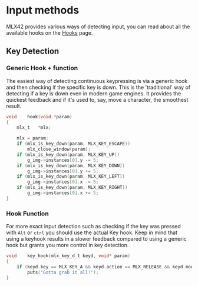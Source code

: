<!----------------------------------------------------------------------------
Copyright @ 2021-2022 Codam Coding College. All rights reserved.
See copyright and license notice in the root project for more information.
----------------------------------------------------------------------------->

# Input methods

MLX42 provides various ways of detecting input, you can read about all the available hooks on the [Hooks](./Hooks.md) page.

## Key Detection

### Generic Hook + function

The easiest way of detecting continuous keypressing is via a generic hook and then checking if the specific key is down.
This is the 'traditional' way of detecting if a key is down even in modern game engines. It provides the quickest feedback and if it's used to, say, move a character, the smoothest result.

```c
void	hook(void *param)
{
	mlx_t	*mlx;

	mlx = param;
	if (mlx_is_key_down(param, MLX_KEY_ESCAPE))
		mlx_close_window(param);
	if (mlx_is_key_down(param, MLX_KEY_UP))
		g_img->instances[0].y -= 5;
	if (mlx_is_key_down(param, MLX_KEY_DOWN))
		g_img->instances[0].y += 5;
	if (mlx_is_key_down(param, MLX_KEY_LEFT))
		g_img->instances[0].x -= 5;
	if (mlx_is_key_down(param, MLX_KEY_RIGHT))
		g_img->instances[0].x += 5;
}
```

### Hook Function

For more exact input detection such as checking if the key was pressed with `Alt` or `ctrl` you should use the actual Key hook.
Keep in mind that using a keyhook results in a slower feedback compared to using a generic hook but grants you more control in key detection.

```c
void	key_hook(mlx_key_d_t keyd, void* param)
{
	if (keyd.key == MLX_KEY_A && keyd.action == MLX_RELEASE && keyd.modifier == MLX_CONTROL)
		puts("Gotta grab it all!");
}
```